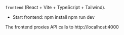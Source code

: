 `frontend` (React + Vite + TypeScript + Tailwind).

- Start frontend:
  npm install
  npm run dev

The frontend proxies API calls to http://localhost:4000
